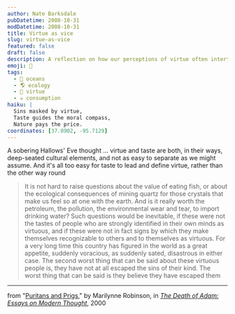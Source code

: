 ```yaml
---
author: Nate Barksdale
pubDatetime: 2008-10-31
modDatetime: 2008-10-31
title: Virtue as vice
slug: virtue-as-vice
featured: false
draft: false
description: A reflection on how our perceptions of virtue often intertwine with cultural tastes, highlighting the complexities of our choices and environmental impact.
emoji: 🍃
tags:
  - 🌊 oceans
  - 🌎 ecology
  - 🥗 virtue
  - ☠️ consumption
haiku: |
  Sins masked by virtue,  
  Taste guides the moral compass,  
  Nature pays the price.
coordinates: [37.0902, -95.7129]
---
```


A sobering Hallows' Eve thought ... virtue and taste are both, in their ways, deep-seated cultural elements, and not as easy to separate as we might assume. And it's all too easy for taste to lead and define virtue, rather than the other way round

> It is not hard to raise questions about the value of eating fish, or about the ecological consequences of mining quartz for those crystals that make us feel so at one with the earth. And is it really worth the petroleum, the pollution, the environmental wear and tear, to import drinking water? Such questions would be inevitable, if these were not the tastes of people who are strongly identified in their own minds as virtuous, and if these were not in fact signs by which they make themselves recognizable to others and to themselves as virtuous. For a very long time this country has figured in the world as a great appetite, suddenly voracious, as suddenly sated, disastrous in either case. The second worst thing that can be said about these virtuous people is, they have not at all escaped the sins of their kind. The worst thing that can be said is they believe they have escaped them

---

from "[Puritans and Prigs](http://books.google.com/books?id=xegyS0lLhbgC&printsec=frontcover&dq=marilynne+robinson&ei=5FwLSdjUD4OGsgP95NjXBA#PPA162,M1)," by Marilynne Robinson, in [_The Death of Adam: Essays on Modern Thought_](http://books.google.com/books?id=xegyS0lLhbgC&printsec=frontcover&dq=marilynne+robinson&ei=5FwLSdjUD4OGsgP95NjXBA#PPP1,M1), 2000

